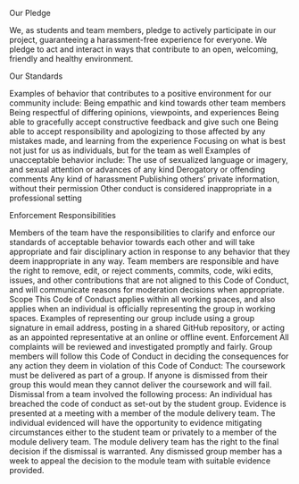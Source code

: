 Our Pledge

We, as students and team members, pledge to actively participate in our project, guaranteeing a harassment-free experience for everyone. We pledge to act and interact in ways that contribute to an open, welcoming, friendly and healthy environment.

Our Standards

Examples of behavior that contributes to a positive environment for our community include:
Being empathic and kind towards other team members
Being respectful of differing opinions, viewpoints, and experiences
Being able to gracefully accept constructive feedback and give such one
Being able to accept responsibility and apologizing to those affected by any mistakes made, and learning from the experience
Focusing on what is best not just for us as individuals, but for the team as well
Examples of unacceptable behavior include:
The use of sexualized language or imagery, and sexual attention or advances of any kind
Derogatory or offending comments
Any kind of harassment
Publishing others’ private information, without their permission
Other conduct is considered inappropriate in a professional setting

Enforcement Responsibilities

Members of the team have the responsibilities to clarify and enforce our standards of acceptable behavior towards each other and will take appropriate and fair disciplinary action in response to any behavior that they deem inappropriate in any way.
Team members are responsible and have the right to remove, edit, or reject comments, commits, code, wiki edits, issues, and other contributions that are not aligned to this Code of Conduct, and will communicate reasons for moderation decisions when appropriate.
Scope
This Code of Conduct applies within all working spaces, and also applies when an individual is officially representing the group in working spaces. Examples of representing our group include using a group signature in email address, posting in a shared GitHub repository, or acting as an appointed representative at an online or offline event.
Enforcement
All complaints will be reviewed and investigated promptly and fairly. Group members will follow this Code of Conduct in deciding the consequences for any action they deem in violation of this Code of Conduct:
The coursework must be delivered as part of a group. If anyone is dismissed from their group this would mean they cannot deliver the coursework and will fail. Dismissal from a team involved the following process:
An individual has breached the code of conduct as set-out by the student group.
Evidence is presented at a meeting with a member of the module delivery team.
The individual evidenced will have the opportunity to evidence mitigating circumstances either to the student team or privately to a member of the module delivery team.
The module delivery team has the right to the final decision if the dismissal is warranted.
Any dismissed group member has a week to appeal the decision to the module team with suitable evidence provided.
